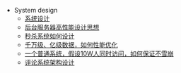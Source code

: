 <!-- _sidebar.md -->
  
* System design
  * [系统设计](ProjectDocs/system-design/系统设计.md)
  * [后台服务器高性能设计思想](ProjectDocs/system-design/后台服务器高性能设计思想.md)
  * [秒杀系统如何设计](ProjectDocs/system-design/秒杀系统如何设计.md)
  * [千万级、亿级数据，如何性能优化](ProjectDocs/system-design/千万级、亿级数据，如何性能优化.md)
  * [一个普通系统，假设10W人同时访问，如何保证不雪崩](ProjectDocs/system-design/一个普通系统，假设10W人同时访问，如何保证不雪崩.md)
  * [评论系统架构设计](ProjectDocs/system-design/评论系统架构设计.md)
